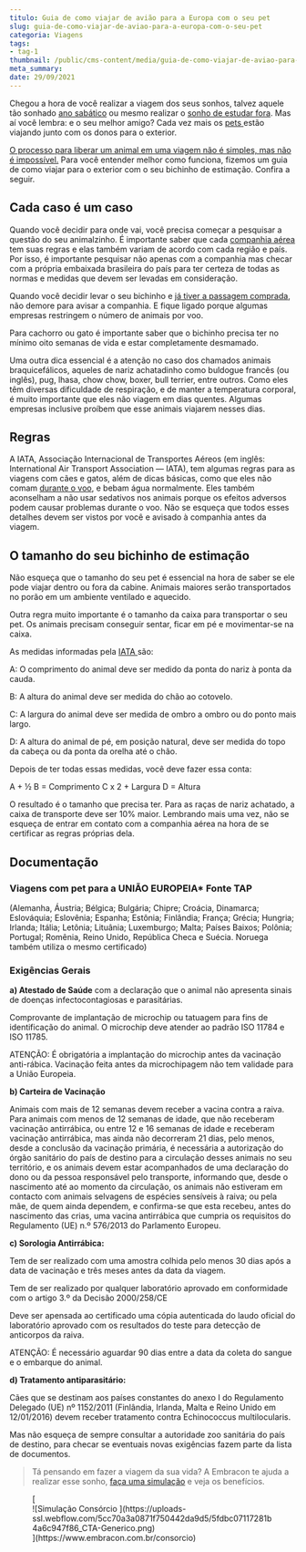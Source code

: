 ```yaml
---
titulo: Guia de como viajar de avião para a Europa com o seu pet
slug: guia-de-como-viajar-de-aviao-para-a-europa-com-o-seu-pet
categoria: Viagens
tags:
- tag-1
thumbnail: /public/cms-content/media/guia-de-como-viajar-de-aviao-para-a-europa-com-o-seu-pet.jpg
meta_summary: 
date: 29/09/2021
---
```

Chegou a hora de você realizar a viagem dos seus sonhos, talvez aquele tão sonhado [ano sabático](https://www.embracon.com.br/blog/como-se-preparar-para-fazer-um-ano-sabatico) ou mesmo realizar o [sonho de estudar fora](https://www.embracon.com.br/blog/7-dicas-essenciais-para-organizar-um-intercambio). Mas aí você lembra: e o seu melhor amigo? Cada vez mais os [pets ](https://www.embracon.com.br/blog/qual-a-melhor-hora-de-ter-um-pet)estão viajando junto com os donos para o exterior.

[O processo para liberar um animal em uma viagem não é simples, mas não é impossível.](https://www.embracon.com.br/blog/posso-levar-o-pet-numa-viagem-de-aviao) Para você entender melhor como funciona, fizemos um guia de como viajar para o exterior com o seu bichinho de estimação. Confira a seguir.

Cada caso é um caso
-------------------

Quando você decidir para onde vai, você precisa começar a pesquisar a questão do seu animalzinho. É importante saber que cada [companhia aérea](https://www.embracon.com.br/blog/7-dicas-de-como-economizar-na-passagem-de-aviao) tem suas regras e elas também variam de acordo com cada região e país. Por isso, é importante pesquisar não apenas com a companhia mas checar com a própria embaixada brasileira do país para ter certeza de todas as normas e medidas que devem ser levadas em consideração.

Quando você decidir levar o seu bichinho e [já tiver a passagem comprada](https://www.embracon.com.br/blog/4-dicas-na-hora-de-comprar-passagens-aereas), não demore para avisar a companhia. E fique ligado porque algumas empresas restringem o número de animais por voo.

Para cachorro ou gato é importante saber que o bichinho precisa ter no mínimo oito semanas de vida e estar completamente desmamado.

Uma outra dica essencial é a atenção no caso dos chamados animais braquicefálicos, aqueles de nariz achatadinho como buldogue francês (ou inglês), pug, lhasa, chow chow, boxer, bull terrier, entre outros. Como eles têm diversas dificuldade de respiração, e de manter a temperatura corporal, é muito importante que eles não viagem em dias quentes. Algumas empresas inclusive proíbem que esse animais viajarem nesses dias.

Regras
------

A IATA, Associação Internacional de Transportes Aéreos (em inglês: International Air Transport Association — IATA), tem algumas regras para as viagens com cães e gatos, além de dicas básicas, como que eles não comam [durante o voo](https://www.embracon.com.br/blog/saiba-o-que-fazer-antes-e-durante-um-voo-longo), e bebam água normalmente. Eles também aconselham a não usar sedativos nos animais porque os efeitos adversos podem causar problemas durante o voo. Não se esqueça que todos esses detalhes devem ser vistos por você e avisado à companhia antes da viagem.

O tamanho do seu bichinho de estimação
--------------------------------------

Não esqueça que o tamanho do seu pet é essencial na hora de saber se ele pode viajar dentro ou fora da cabine. Animais maiores serão transportados no porão em um ambiente ventilado e aquecido.

Outra regra muito importante é o tamanho da caixa para transportar o seu pet. Os animais precisam conseguir sentar, ficar em pé e movimentar-se na caixa.

As medidas informadas pela [IATA ](https://www.iata.org/)são:

 A: O comprimento do animal deve ser medido da ponta do nariz à ponta da cauda.

B: A altura do animal deve ser medida do chão ao cotovelo.

C: A largura do animal deve ser medida de ombro a ombro ou do ponto mais largo.

D: A altura do animal de pé, em posição natural, deve ser medida do topo da cabeça ou da ponta da orelha até o chão.

Depois de ter todas essas medidas, você deve fazer essa conta:

 A + ½ B = Comprimento C x 2 + Largura D = Altura

O resultado é o tamanho que precisa ter. Para as raças de nariz achatado, a caixa de transporte deve ser 10% maior. Lembrando mais uma vez, não se esqueça de entrar em contato com a companhia aérea na hora de se certificar as regras próprias dela.

Documentação
------------

### **Viagens com pet para a UNIÃO EUROPEIA\* Fonte TAP**

(Alemanha, Áustria; Bélgica; Bulgária; Chipre; Croácia, Dinamarca; Eslováquia; Eslovênia; Espanha; Estônia; Finlândia; França; Grécia; Hungria; Irlanda; Itália; Letônia; Lituânia; Luxemburgo; Malta; Países Baixos; Polônia; Portugal; Romênia, Reino Unido, República Checa e Suécia. Noruega também utiliza o mesmo certificado)

### Exigências Gerais

**a) Atestado de Saúde** com a declaração que o animal não apresenta sinais de doenças infectocontagiosas e parasitárias.

 Comprovante de implantação de microchip ou tatuagem para fins de identificação do animal. O microchip deve atender ao padrão ISO 11784 e ISO 11785.

ATENÇÃO: É obrigatória a implantação do microchip antes da vacinação anti-rábica. Vacinação feita antes da microchipagem não tem validade para a União Europeia.

**b) Carteira de Vacinação**

Animais com mais de 12 semanas devem receber a vacina contra a raiva. Para animais com menos de 12 semanas de idade, que não receberam vacinação antirrábica, ou entre 12 e 16 semanas de idade e receberam vacinação antirrábica, mas ainda não decorreram 21 dias, pelo menos, desde a conclusão da vacinação primária, é necessária a autorização do órgão sanitário do país de destino para a circulação desses animais no seu território, e os animais devem estar acompanhados de uma declaração do dono ou da pessoa responsável pelo transporte, informando que, desde o nascimento até ao momento da circulação, os animais não estiveram em contacto com animais selvagens de espécies sensíveis à raiva; ou pela mãe, de quem ainda dependem, e confirma-se que esta recebeu, antes do nascimento das crias, uma vacina antirrábica que cumpria os requisitos do Regulamento (UE) n.º 576/2013 do Parlamento Europeu.

**c) Sorologia Antirrábica:**

Tem de ser realizado com uma amostra colhida pelo menos 30 dias após a data de vacinação e três meses antes da data da viagem.

Tem de ser realizado por qualquer laboratório aprovado em conformidade com o artigo 3.º da Decisão 2000/258/CE

Deve ser apensada ao certificado uma cópia autenticada do laudo oficial do laboratório aprovado com os resultados do teste para detecção de anticorpos da raiva.

ATENÇÃO: É necessário aguardar 90 dias entre a data da coleta do sangue e o embarque do animal.

**d) Tratamento antiparasitário:**

Cães que se destinam aos países constantes do anexo I do Regulamento Delegado (UE) nº 1152/2011 (Finlândia, Irlanda, Malta e Reino Unido em 12/01/2016) devem receber tratamento contra Echinococcus multilocularis.

Mas não esqueça de sempre consultar a autoridade zoo sanitária do país de destino, para checar se eventuais novas exigências fazem parte da lista de documentos.

> Tá pensando em fazer a viagem da sua vida? A Embracon te ajuda a realizar esse sonho, [faça uma simulação](https://www.embracon.com.br/consorcio) e veja os benefícios.

<figure class="w-richtext-figure-type-image w-richtext-align-center">[<div>![Simulação Consórcio ](https://uploads-ssl.webflow.com/5cc70a3a0871f750442da9d5/5fdbc07117281b4a6c947f86_CTA-Generico.png)</div>](https://www.embracon.com.br/consorcio)</figure>
